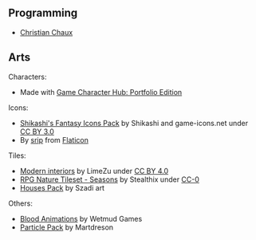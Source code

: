 ## Programming

 - [Christian Chaux](https://zirk.eu/)

## Arts

Characters:
 - Made with [Game Character Hub: Portfolio Edition](https://store.steampowered.com/app/529830/Game_Character_Hub_Portfolio_Edition/)
 
Icons:
 - [Shikashi's Fantasy Icons Pack](https://cheekyinkling.itch.io/shikashis-fantasy-icons-pack) by Shikashi and game-icons.net under [CC BY 3.0](https://creativecommons.org/licenses/by/3.0/)
 - By [srip](https://www.flaticon.com/authors/srip) from [Flaticon](https://www.flaticon.com/)

Tiles:
 - [Modern interiors](https://limezu.itch.io/moderninteriors) by LimeZu under [CC BY 4.0](https://creativecommons.org/licenses/by/4.0/)
 - [RPG Nature Tileset - Seasons](https://stealthix.itch.io/rpg-nature-tileset) by Stealthix under [CC-0](https://creativecommons.org/share-your-work/public-domain/cc0/)
 - [Houses Pack](https://szadiart.itch.io/houses-pack) by Szadi art
 
Others:
 - [Blood Animations](https://sinestesia.itch.io/blood-animations) by Wetmud Games
 - [Particle Pack](https://martdreson.itch.io/particle-pack) by Martdreson